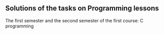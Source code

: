 <h2>Solutions of the tasks on Programming lessons</h2>

The first semester and the second semester of the first course: C programming 
